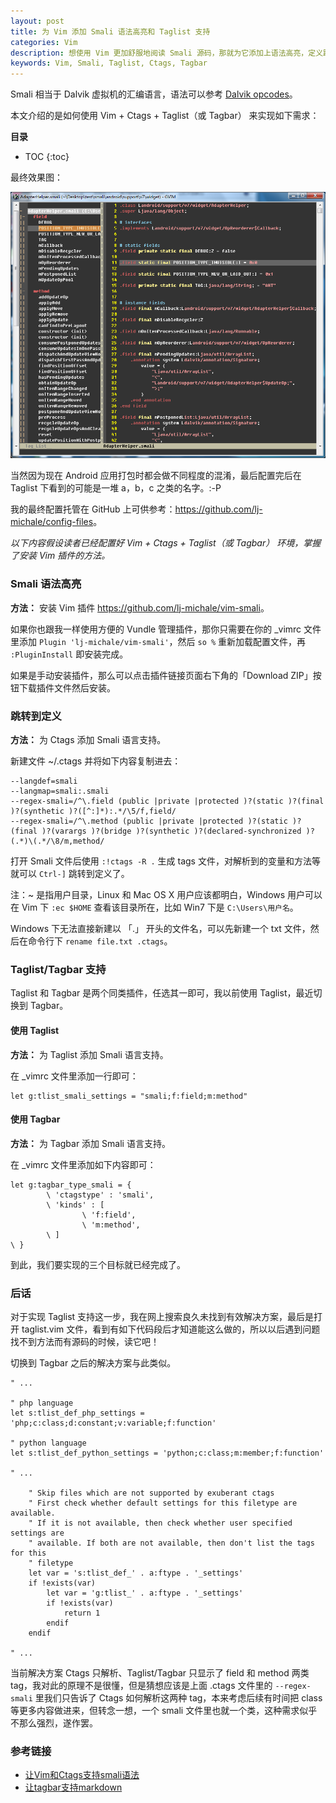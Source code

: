 ```yaml
---
layout: post
title: 为 Vim 添加 Smali 语法高亮和 Taglist 支持
categories: Vim
description: 想使用 Vim 更加舒服地阅读 Smali 源码，那就为它添加上语法高亮，定义跳转和 Taglist 或 Tagbar 支持。
keywords: Vim, Smali, Taglist, Ctags, Tagbar
---
```


Smali 相当于 Dalvik 虚拟机的汇编语言，语法可以参考 [Dalvik opcodes](http://pallergabor.uw.hu/androidblog/dalvik_opcodes.html)。

本文介绍的是如何使用 Vim + Ctags + Taglist（或 Tagbar） 来实现如下需求：

**目录**

* TOC
{:toc}

最终效果图：

![](/images/posts/vim/smali-vim.png)

当然因为现在 Android 应用打包时都会做不同程度的混淆，最后配置完后在 Taglist 下看到的可能是一堆 a，b，c 之类的名字。:-P

我的最终配置托管在 GitHub 上可供参考：<https://github.com/lj-michale/config-files>。

*以下内容假设读者已经配置好 Vim + Ctags + Taglist（或 Tagbar） 环境，掌握了安装 Vim 插件的方法。*

### Smali 语法高亮

**方法：** 安装 Vim 插件 <https://github.com/lj-michale/vim-smali>。

如果你也跟我一样使用方便的 Vundle 管理插件，那你只需要在你的 \_vimrc 文件里添加 `Plugin 'lj-michale/vim-smali'`，然后 `so %` 重新加载配置文件，再 `:PluginInstall` 即安装完成。

如果是手动安装插件，那么可以点击插件链接页面右下角的「Download ZIP」按钮下载插件文件然后安装。

### 跳转到定义

**方法：** 为 Ctags 添加 Smali 语言支持。

新建文件 ~/.ctags 并将如下内容复制进去：

```
--langdef=smali
--langmap=smali:.smali
--regex-smali=/^\.field (public |private |protected )?(static )?(final )?(synthetic )?([^:]*):.*/\5/f,field/
--regex-smali=/^\.method (public |private |protected )?(static )?(final )?(varargs )?(bridge )?(synthetic )?(declared-synchronized )?(.*)\(.*/\8/m,method/
```

打开 Smali 文件后使用 `:!ctags -R .` 生成 tags 文件，对解析到的变量和方法等就可以 `Ctrl-]` 跳转到定义了。

注：~ 是指用户目录，Linux 和 Mac OS X 用户应该都明白，Windows 用户可以在 Vim 下 `:ec $HOME` 查看该目录所在，比如 Win7 下是 `C:\Users\用户名`。

Windows 下无法直接新建以 「.」 开头的文件名，可以先新建一个 txt 文件，然后在命令行下 `rename file.txt .ctags`。

### Taglist/Tagbar 支持

Taglist 和 Tagbar 是两个同类插件，任选其一即可，我以前使用 Taglist，最近切换到 Tagbar。

#### 使用 Taglist

**方法：** 为 Taglist 添加 Smali 语言支持。

在 \_vimrc 文件里添加一行即可：

```vim
let g:tlist_smali_settings = "smali;f:field;m:method" 
```

#### 使用 Tagbar

**方法：** 为 Tagbar 添加 Smali 语言支持。

在 \_vimrc 文件里添加如下内容即可：

```vim
let g:tagbar_type_smali = {
        \ 'ctagstype' : 'smali',
        \ 'kinds' : [
                \ 'f:field',
                \ 'm:method',
        \ ]
\ }
```

到此，我们要实现的三个目标就已经完成了。

### 后话

对于实现 Taglist 支持这一步，我在网上搜索良久未找到有效解决方案，最后是打开 taglist.vim 文件，看到有如下代码段后才知道能这么做的，所以以后遇到问题找不到方法而有源码的时候，读它吧！

切换到 Tagbar 之后的解决方案与此类似。

```vim
" ...

" php language
let s:tlist_def_php_settings = 'php;c:class;d:constant;v:variable;f:function'

" python language
let s:tlist_def_python_settings = 'python;c:class;m:member;f:function'

" ...

    " Skip files which are not supported by exuberant ctags
    " First check whether default settings for this filetype are available.
    " If it is not available, then check whether user specified settings are
    " available. If both are not available, then don't list the tags for this
    " filetype
    let var = 's:tlist_def_' . a:ftype . '_settings'
    if !exists(var)
        let var = 'g:tlist_' . a:ftype . '_settings'
        if !exists(var)
            return 1
        endif
    endif

" ...
```

当前解决方案 Ctags 只解析、Taglist/Tagbar 只显示了 field 和 method 两类 tag，我对此的原理不是很懂，但是猜想应该是上面 .ctags 文件里的 `--regex-smali` 里我们只告诉了 Ctags 如何解析这两种 tag，本来考虑后续有时间把 class 等更多内容做进来，但转念一想，一个 smali 文件里也就一个类，这种需求似乎不那么强烈，遂作罢。

### 参考链接

* [让Vim和Ctags支持smali语法](http://www.claudxiao.net/2012/07/adding-smali-syntax-for-vim-and-ctags/)
* [让tagbar支持markdown](http://howiefh.github.io/2013/05/17/make-tagbar-support-markdown/)
